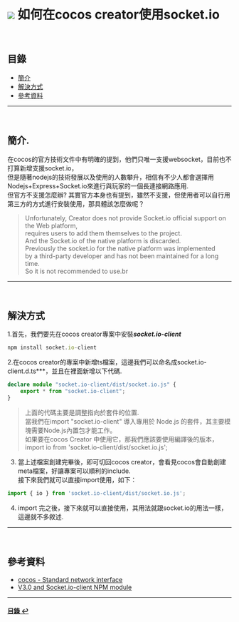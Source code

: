 # ![](https://drive.google.com/uc?id=10INx5_pkhMcYRdx_OO4rXNXxcsvPtBYq) 如何在cocos creator使用socket.io

<br>

<!--ts-->
## 目錄
* [簡介](#簡介)
* [解決方式](#解決方式)
* [參考資料](#參考資料)
<!--te-->

---
<br>

## 簡介.
在cocos的官方技術文件中有明確的提到，他們只唯一支援websocket，目前也不打算新增支援socket.io，<br>
但是隨著nodejs的技術發展以及使用的人數攀升，相信有不少人都會選擇用Nodejs+Express+Socket.io來進行與玩家的一個長連接網路應用.<br>
但官方不支援怎麼辦? 其實官方本身也有提到，雖然不支援，但使用者可以自行用第三方的方式進行安裝使用，那具體該怎麼做呢？<br>

> Unfortunately, Creator does not provide Socket.io official support on the Web platform,<br>
> requires users to add them themselves to the project.<br> 
> And the Socket.io of the native platform is discarded.<br>
> Previously the socket.io for the native platform was implemented <br>
> by a third-party developer and has not been maintained for a long time.<br>
> So it is not recommended to use.br

---
<br>

## 解決方式
1.首先，我們要先在cocos creator專案中安裝***socket.io-client***
```typescript
npm install socket.io-client
```

2.在cocos creator的專案中新增ts檔案，這邊我們可以命名成socket.io-client.d.ts***，並且在裡面新增以下代碼.
```typescript
declare module "socket.io-client/dist/socket.io.js" {
    export * from "socket.io-client";
}
```
> 上面的代碼主要是調整指向於套件的位置. <br>
> 當我們在import "socket.io-client" 導入專用於 Node.js 的套件，其主要模塊需要Node.js內置包才能工作。<br>
> 如果要在cocos Creator 中使用它，那我們應該要使用編譯後的版本，<br>
> import io from 'socket.io-client/dist/socket.io.js';<br>

3. 當上述檔案創建完畢後，即可切回cocos creator，會看見cocos會自動創建meta檔案，好讓專案可以順利的include.<br>
接下來我們就可以直接import使用，如下：
```typescript
import { io } from 'socket.io-client/dist/socket.io.js';
```

4. import 完之後，接下來就可以直接使用，其用法就跟socket.io的用法一樣，這邊就不多敘述.

---
<br>

## 參考資料
* [cocos - Standard network interface](https://docs.cocos.com/creator/2.4/manual/en/scripting/network.html) <br>
* [V3.0 and Socket.io-client NPM module](https://discuss.cocos2d-x.org/t/v3-0-and-socket-io-client-npm-module/52910) <br>

---
<!--ts-->
#### [目錄 ↩](#目錄)
<!--te-->

